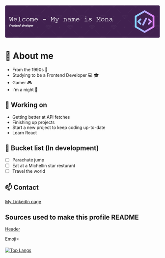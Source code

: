 ![Header](./github-header-image.png)

<!--
**Littlaa/Littlaa** is a ✨ _special_ ✨ repository because its `README.md` (this file) appears on your GitHub profile.

Here are some ideas to get you started:

- 🔭 I’m currently working on ...
- 🌱 I’m currently learning ...
- 👯 I’m looking to collaborate on ...
- 🤔 I’m looking for help with ...
- 💬 Ask me about ...
- 📫 How to reach me: ...
- 😄 Pronouns: ...
- ⚡ Fun fact: ...
-->

# :book: About me

- From the 1990s :floppy_disk:
- Studying to be a Frontend Developer :computer: :mortar_board:
- Gamer :video_game:
- I'm a night 🦉

## :wrench: Working on

- Getting better at API fetches
- Finishing up projects
- Start a new project to keep coding up-to-date
- Learn React

## :memo: Bucket list (In development)

- [ ] Parachute jump
- [ ] Eat at a Michellin star resturant
- [ ] Travel the world

## :mailbox: Contact

[My LinkedIn page](http://www.linkedin.com/in/mona-dagsland-56ba85226)

## Sources used to make this profile README

[Header](https://leviarista.github.io/github-profile-header-generator/)

[Emoji:star:](https://www.webfx.com/tools/emoji-cheat-sheet/)

[![Top Langs](https://github-readme-stats.vercel.app/api/top-langs/?username=Littlaa)](https://github.com/Littlaa/github-readme-stats)

